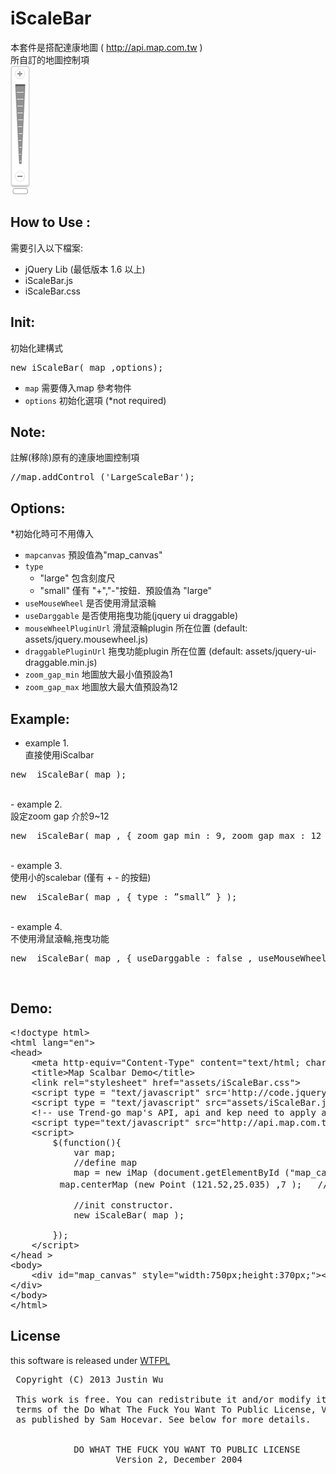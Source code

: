 iScaleBar
=========
本套件是搭配達康地圖 ( http://api.map.com.tw ) <br>
所自訂的地圖控制項<br>
<img src="https://github.com/justin3737/iScaleBar/blob/master/assets/iScalebar.png?raw=true">

How to Use : 
--------------
需要引入以下檔案:
- jQuery Lib (最低版本 1.6 以上)
- iScaleBar.js 
- iScaleBar.css


Init:
--------------
初始化建構式
<pre>
new iScaleBar( map ,options);
</pre>
- <code>map</code> 需要傳入map 參考物件
- <code>options</code> 初始化選項 (*not required)


Note:
--------------
註解(移除)原有的達康地圖控制項
<pre>
//map.addControl ('LargeScaleBar');
</pre>


Options:
--------------
*初始化時可不用傳入
- <code>mapcanvas</code> 預設值為"map_canvas"
- <code>type</code> 
  - "large" 包含刻度尺
  - "small" 僅有 "+","-"按鈕．預設值為 "large"
- <code>useMouseWheel</code> 是否使用滑鼠滾輪
- <code>useDarggable</code> 是否使用拖曳功能(jquery ui draggable)
- <code>mouseWheelPluginUrl</code> 滑鼠滾輪plugin 所在位置 (default: assets/jquery.mousewheel.js)
- <code>draggablePluginUrl</code> 拖曳功能plugin 所在位置 (default: assets/jquery-ui-draggable.min.js)
- <code>zoom_gap_min</code> 地圖放大最小值預設為1
- <code>zoom_gap_max</code> 地圖放大最大值預設為12

Example:
--------------
- example 1.<br>直接使用iScalbar
<pre>
new  iScaleBar( map );
</pre>
<br>
- example 2.<br>設定zoom gap 介於9~12
<pre>
new  iScaleBar( map , { zoom_gap_min : 9, zoom_gap_max : 12 } );
</pre>
<br>
- example 3.<br>使用小的scalebar (僅有 + - 的按鈕)
<pre>
new  iScaleBar( map , { type : ”small” } );
</pre>
<br>
- example 4.<br>不使用滑鼠滾輪,拖曳功能
<pre>
new  iScaleBar( map , { useDarggable : false , useMouseWheel : false } );
</pre>
<br>

Demo:
--------------
<pre>
&lt;!doctype html&gt;
&lt;html lang=&quot;en&quot;&gt;
&lt;head&gt;
	&lt;meta http-equiv=&quot;Content-Type&quot; content=&quot;text/html; charset=utf-8&quot; /&gt;
	&lt;title&gt;Map Scalbar Demo&lt;/title&gt;
	&lt;link rel=&quot;stylesheet&quot; href=&quot;assets/iScaleBar.css&quot;&gt;
	&lt;script type = &quot;text/javascript&quot; src=&#39;http://code.jquery.com/jquery-1.6.min.js&#39;&gt;&lt;/script&gt;
	&lt;script type = &quot;text/javascript&quot; src=&quot;assets/iScaleBar.js&quot;&gt;&lt;/script&gt;
	&lt;!-- use Trend-go map&#39;s API, api and kep need to apply at &quot;http://api.map.com.tw&quot;--&gt;
	&lt;script type=&quot;text/javascript&quot; src=&quot;http://api.map.com.tw/js/getAPI.asp?v=1&amp;key=your_api_key&quot;&gt;&lt;/script&gt;
	&lt;script&gt;
		$(function(){
			var map;
      		//define map
      		map = new iMap (document.getElementById (&quot;map_canvas&quot;)); 
　　		map.centerMap (new Point (121.52,25.035) ,7 );   //init location 

			//init constructor.
			new iScaleBar( map );

		});
	&lt;/script&gt;
&lt;/head &gt;
&lt;body&gt;
	&lt;div id=&quot;map_canvas&quot; style=&quot;width:750px;height:370px;&quot;&gt;&lt;/div&gt;
&lt;/div&gt;
&lt;/body&gt;
&lt;/html&gt;
</pre>

License
--------------
this software is released under <a href="http://www.wtfpl.net/" target="_blank">WTFPL</a>
<pre>
 Copyright (C) 2013 Justin Wu <juns3700@gmail.com>

 This work is free. You can redistribute it and/or modify it under the
 terms of the Do What The Fuck You Want To Public License, Version 2,
 as published by Sam Hocevar. See below for more details.


            DO WHAT THE FUCK YOU WANT TO PUBLIC LICENSE
                    Version 2, December 2004
</pre>
